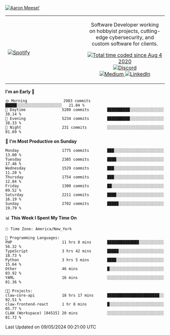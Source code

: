 [![Aaron Meese!](https://user-images.githubusercontent.com/17814535/88975338-a2aabf00-d27f-11ea-963f-8a19608716b4.png)](https://github.com/ajmeese7/readme-ascii "README ASCII")

<!-- Modified from project here: https://github.com/novatorem/novatorem -->
<table width="100%">
  <tr>
  <td width="50%">

&nbsp; <br> [![Spotify](https://ajmeese7.vercel.app/api/spotify)](https://open.spotify.com/user/ajmeese)

  </td>
  <td width="50%">
    <p align="center">
    Software Developer working on hobbyist projects, cutting-edge cybersecurity, and custom software for clients.
    </p>
    <p align="center">
      <a href="https://wakatime.com/@f726891d-3b02-46cd-9b60-e8c59f9e2b14">
        <img src="https://wakatime.com/badge/user/f726891d-3b02-46cd-9b60-e8c59f9e2b14.svg" alt="Total time coded since Aug 4 2020" title="WakaTime" />
      </a>
      <a href="http://link.aaronmeese.com/discord">
        <img src="https://img.shields.io/badge/discord-ajmeese7%234835-369?style=flat-square&logo=discord&logoColor=white&color=purple" alt="Discord" title="Discord">
      </a>
      <br />
      <a href="https://link.aaronmeese.com/medium">
        <img src="https://img.shields.io/badge/medium-ajmeese7-1DB954?style=flat-square&logo=medium&logoColor=white" alt="Medium" title="Medium">
      </a>
      <a href="https://link.aaronmeese.com/linkedin">
        <img src="https://img.shields.io/badge/linkedIn-aaronmeese-1DB954?style=flat-square&logo=linkedin&logoColor=white&color=blue" alt="LinkedIn" title="LinkedIn">
      </a>
    </p>
  </td>

</table>

[//]: <> (The `&nbsp;` is to have Aphelion take up more space)

<!--START_SECTION:waka-->
**I'm an Early 🐤** 

```text
🌞 Morning                2983 commits        █████░░░░░░░░░░░░░░░░░░░░   21.84 % 
🌆 Daytime                5208 commits        ██████████░░░░░░░░░░░░░░░   38.14 % 
🌃 Evening                5234 commits        ██████████░░░░░░░░░░░░░░░   38.33 % 
🌙 Night                  231 commits         ░░░░░░░░░░░░░░░░░░░░░░░░░   01.69 % 
```
📅 **I'm Most Productive on Sunday** 

```text
Monday                   1775 commits        ███░░░░░░░░░░░░░░░░░░░░░░   13.00 % 
Tuesday                  2385 commits        ████░░░░░░░░░░░░░░░░░░░░░   17.46 % 
Wednesday                1529 commits        ███░░░░░░░░░░░░░░░░░░░░░░   11.20 % 
Thursday                 1754 commits        ███░░░░░░░░░░░░░░░░░░░░░░   12.84 % 
Friday                   1300 commits        ██░░░░░░░░░░░░░░░░░░░░░░░   09.52 % 
Saturday                 2211 commits        ████░░░░░░░░░░░░░░░░░░░░░   16.19 % 
Sunday                   2702 commits        █████░░░░░░░░░░░░░░░░░░░░   19.79 % 
```


📊 **This Week I Spent My Time On** 

```text
🕑︎ Time Zone: America/New_York

💬 Programming Languages: 
PHP                      11 hrs 8 mins       ██████████████░░░░░░░░░░░   56.32 % 
TypeScript               3 hrs 42 mins       █████░░░░░░░░░░░░░░░░░░░░   18.73 % 
Python                   3 hrs 5 mins        ████░░░░░░░░░░░░░░░░░░░░░   15.64 % 
Other                    46 mins             █░░░░░░░░░░░░░░░░░░░░░░░░   03.92 % 
YAML                     16 mins             ░░░░░░░░░░░░░░░░░░░░░░░░░   01.36 % 

🐱‍💻 Projects: 
claw-core-api            18 hrs 17 mins      ███████████████████████░░   92.51 % 
claw-frontend-react      1 hr 8 mins         █░░░░░░░░░░░░░░░░░░░░░░░░   05.77 % 
CLAW (Workspace) [04515] 20 mins             ░░░░░░░░░░░░░░░░░░░░░░░░░   01.72 % 
```


 Last Updated on 09/05/2024 00:21:00 UTC
<!--END_SECTION:waka-->
